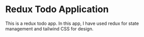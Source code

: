 # Redux Todo Application

This is a redux todo app. In this app, I have used redux for state management and tailwind CSS for design.
